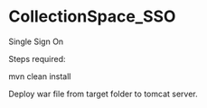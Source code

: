 # CollectionSpace_SSO
Single Sign On 


Steps required:

mvn clean install

Deploy war file from target folder to tomcat server.

